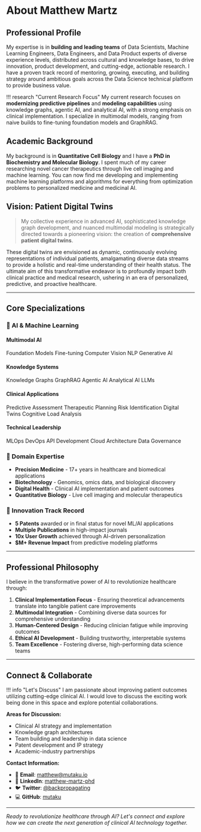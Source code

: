 # About Matthew Martz

## Professional Profile

My expertise is in **building and leading teams** of Data Scientists, Machine Learning Engineers, Data Engineers, and Data Product experts of diverse experience levels, distributed across cultural and knowledge bases, to drive innovation, product development, and cutting-edge, actionable research. I have a proven track record of mentoring, growing, executing, and building strategy around ambitious goals across the Data Science technical platform to provide business value.

!!! research "Current Research Focus"
    My current research focuses on **modernizing predictive pipelines** and **modeling capabilities** using knowledge graphs, agentic AI, and analytical AI, with a strong emphasis on clinical implementation. I specialize in multimodal models, ranging from naive builds to fine-tuning foundation models and GraphRAG.

## Academic Background

My background is in **Quantitative Cell Biology** and I have a **PhD in Biochemistry and Molecular Biology**. I spent much of my career researching novel cancer therapeutics through live cell imaging and machine learning. You can now find me developing and implementing machine learning platforms and algorithms for everything from optimization problems to personalized medicine and medicinal AI.

## Vision: Patient Digital Twins

> My collective experience in advanced AI, sophisticated knowledge graph development, and nuanced multimodal modeling is strategically directed towards a pioneering vision: the creation of **comprehensive patient digital twins**.

These digital twins are envisioned as dynamic, continuously evolving representations of individual patients, amalgamating diverse data streams to provide a holistic and real-time understanding of their health status. The ultimate aim of this transformative endeavor is to profoundly impact both clinical practice and medical research, ushering in an era of personalized, predictive, and proactive healthcare.

---

## Core Specializations

### 🧠 AI & Machine Learning

<div class="skills-grid">
  <div class="skill-category">
    <h4>Multimodal AI</h4>
    <div class="skill-tags">
      <span class="skill-tag">Foundation Models</span>
      <span class="skill-tag">Fine-tuning</span>
      <span class="skill-tag">Computer Vision</span>
      <span class="skill-tag">NLP</span>
      <span class="skill-tag">Generative AI</span>
    </div>
  </div>
  
  <div class="skill-category">
    <h4>Knowledge Systems</h4>
    <div class="skill-tags">
      <span class="skill-tag">Knowledge Graphs</span>
      <span class="skill-tag">GraphRAG</span>
      <span class="skill-tag">Agentic AI</span>
      <span class="skill-tag">Analytical AI</span>
      <span class="skill-tag">LLMs</span>
    </div>
  </div>
  
  <div class="skill-category">
    <h4>Clinical Applications</h4>
    <div class="skill-tags">
      <span class="skill-tag">Predictive Assessment</span>
      <span class="skill-tag">Therapeutic Planning</span>
      <span class="skill-tag">Risk Identification</span>
      <span class="skill-tag">Digital Twins</span>
      <span class="skill-tag">Cognitive Load Analysis</span>
    </div>
  </div>
  
  <div class="skill-category">
    <h4>Technical Leadership</h4>
    <div class="skill-tags">
      <span class="skill-tag">MLOps</span>
      <span class="skill-tag">DevOps</span>
      <span class="skill-tag">API Development</span>
      <span class="skill-tag">Cloud Architecture</span>
      <span class="skill-tag">Data Governance</span>
    </div>
  </div>
</div>

### 🔬 Domain Expertise

- **Precision Medicine** - 17+ years in healthcare and biomedical applications
- **Biotechnology** - Genomics, omics data, and biological discovery
- **Digital Health** - Clinical AI implementation and patient outcomes
- **Quantitative Biology** - Live cell imaging and molecular therapeutics

### 🚀 Innovation Track Record

- **5 Patents** awarded or in final status for novel ML/AI applications
- **Multiple Publications** in high-impact journals
- **10x User Growth** achieved through AI-driven personalization
- **$M+ Revenue Impact** from predictive modeling platforms

---

## Professional Philosophy

I believe in the transformative power of AI to revolutionize healthcare through:

1. **Clinical Implementation Focus** - Ensuring theoretical advancements translate into tangible patient care improvements
2. **Multimodal Integration** - Combining diverse data sources for comprehensive understanding
3. **Human-Centered Design** - Reducing clinician fatigue while improving outcomes
4. **Ethical AI Development** - Building trustworthy, interpretable systems
5. **Team Excellence** - Fostering diverse, high-performing data science teams

---

## Connect & Collaborate

!!! info "Let's Discuss"
    I am passionate about improving patient outcomes utilizing cutting-edge clinical AI. I would love to discuss the exciting work being done in this space and explore potential collaborations.

**Areas for Discussion:**
- Clinical AI strategy and implementation
- Knowledge graph architectures
- Team building and leadership in data science
- Patent development and IP strategy
- Academic-industry partnerships

**Contact Information:**
- 📧 **Email**: [matthew@mutaku.io](mailto:matthew@mutaku.io)
- 💼 **LinkedIn**: [matthew-martz-phd](https://linkedin.com/in/matthew-martz-phd)
- 🐦 **Twitter**: [@backpropagating](https://twitter.com/backpropagating)
- 💻 **GitHub**: [mutaku](https://github.com/mutaku)

---

*Ready to revolutionize healthcare through AI? Let's connect and explore how we can create the next generation of clinical AI technology together.*